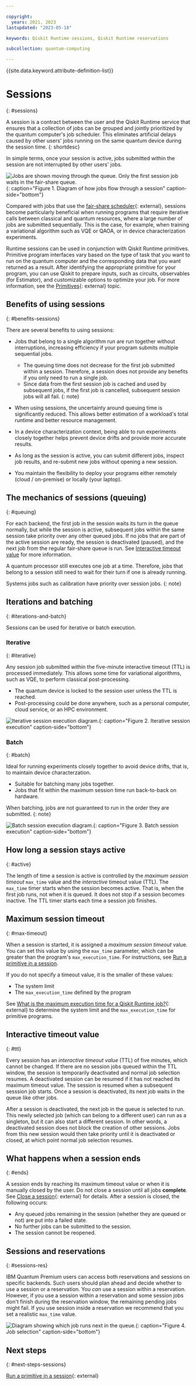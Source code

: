 ```yaml
---

copyright:
  years: 2021, 2023
lastupdated: "2023-05-18"

keywords: Qiskit Runtime sessions, Qiskit Runtime reservations

subcollection: quantum-computing

---
```


{{site.data.keyword.attribute-definition-list}}


# Sessions
{: #sessions}

A session is a contract between the user and the Qiskit Runtime service
that ensures that a collection of jobs can be grouped and jointly
prioritized by the quantum computer's job scheduler. This eliminates
artificial delays caused by other users' jobs running on the same
quantum device during the session time.
{: shortdesc}

In simple terms, once your session is active, jobs submitted within the
session are not interrupted by other users' jobs.

![Jobs are shown moving through the queue.  Only the first session job waits in the fair-share queue.](images/session-overview.png "Qiskit Runtime session flow diagram"){: caption="Figure 1. Diagram of how jobs flow through a session" caption-side="bottom"}

Compared with jobs that use the [fair-share
scheduler](https://quantum-computing.ibm.com/lab/docs/iql/manage/systems/queue){: external},
sessions become particularly beneficial when running programs that
require iterative calls between classical and quantum resources, where a
large number of jobs are submitted sequentially. This is the case, for
example, when training a variational algorithm such as VQE or QAOA, or
in device characterization experiments.

Runtime sessions can be used in conjunction with Qiskit Runtime
primitives. Primitive program interfaces vary based on the type of task
that you want to run on the quantum computer and the corresponding data
that you want returned as a result. After identifying the appropriate
primitive for your program, you can use Qiskit to prepare inputs, such
as circuits, observables (for Estimator), and customizable options to
optimize your job. For more information, see the
[Primitives](https://qiskit.org/documentation/partners/qiskit_ibm_runtime/primitives.html){: external} topic.

## Benefits of using sessions
{: #benefits-sessions}

There are several benefits to using sessions:

-   Jobs that belong to a single algorithm run are run together without
    interruptions, increasing efficiency if your program submits
    multiple sequential jobs.

    -   The queuing time does not decrease for the first job submitted within a session. Therefore, a session does not provide any benefits if you only need to run a single job.
    -   Since data from the first session job is cached and used by subsequent jobs, if the first job is cancelled, subsequent session jobs will all fail.
    {: note}


-   When using sessions, the uncertainty around queuing time is significantly reduced. This allows better estimation of a workload's total runtime and better resource management.
-   In a device characterization context, being able to run experiments closely together helps prevent device drifts and provide more accurate results.
-   As long as the session is active, you can submit different jobs, inspect job results, and re-submit new jobs without opening a new session.
-   You maintain the flexibility to deploy your programs either remotely (cloud / on-premise) or locally (your laptop).

## The mechanics of sessions (queuing)
{: #queuing}

For each backend, the first job in the session waits its turn in the
queue normally, but while the session is active, subsequent jobs within
the same session take priority over any other queued jobs. If no jobs
that are part of the active session are ready, the session is
deactivated (paused), and the next job from the regular fair-share queue
is run. See [Interactive timeout value](#ttl) for more information.

A quantum processor still executes one job at a time. Therefore, jobs
that belong to a session still need to wait for their turn if one is
already running.

Systems jobs such as calibration have priority over session jobs.
{: note}

## Iterations and batching
{: #iterations-and-batch}

Sessions can be used for iterative or batch execution.

### Iterative
{: #iterative}

Any session job submitted within the five-minute interactive timeout
(TTL) is processed immediately. This allows some time for variational
algorithms, such as VQE, to perform classical post-processing.

-   The quantum device is locked to the session user unless the TTL is
    reached.
-   Post-processing could be done anywhere, such as a personal computer,
    cloud service, or an HPC environment.

![Iterative session execution diagram.](images/iterative.png "Iterative session execution diagram"){: caption="Figure 2. Iterative session execution" caption-side="bottom"}

### Batch
{: #batch}

Ideal for running experiments closely together to avoid device drifts,
that is, to maintain device characterzation.

-   Suitable for batching many jobs together.
-   Jobs that fit within the maximum session time run back-to-back on
    hardware.

When batching, jobs are not guaranteed to run in the order they are submitted.
{: note}

![Batch session execution diagram.](images/batch.png "Batch session execution diagram"){: caption="Figure 3. Batch session execution" caption-side="bottom"}


## How long a session stays active
{: #active}

The length of time a session is active is controlled by the *maximum
session timeout* `max_time` value and the *interactive*
timeout value (TTL). The `max_time` timer starts when the
session becomes active. That is, when the first job runs, not when it is
queued. It does not stop if a session becomes inactive. The TTL timer
starts each time a session job finishes.

## Maximum session timeout
{: #max-timeout}

When a session is started, it is assigned a *maximum session timeout*
value. You can set this value by using the `max_time` parameter, which
can be greater than the program's `max_execution_time`. For
instructions, see [Run a primitive in a session](how_to/run_session.html).

If you do not specify a timeout value, it is the smaller of these
values:

-   The system limit
-   The `max_execution_time` defined by the program

See [What is the maximum execution time for a Qiskit Runtime job?](https://qiskit.org/documentation/partners/qiskit_ibm_runtime/faqs/max_execution_time.html){: external} to determine the system limit and
the `max_execution_time` for primitive programs.

## Interactive timeout value
{: #ttl}

Every session has an *interactive timeout value* (TTL) of five minutes,
which cannot be changed. If there are no session jobs queued within the
TTL window, the session is temporarily deactivated and normal job
selection resumes. A deactivated session can be resumed if it has not
reached its maximum timeout value. The session is resumed when a
subsequent sesssion job starts. Once a session is deactivated, its next
job waits in the queue like other jobs.

After a session is deactivated, the next job in the queue is selected to
run. This newly selected job (which can belong to a different user) can
run as a singleton, but it can also start a different session. In other
words, a deactivated session does not block the creation of other
sessions. Jobs from this new session would then take priority until it
is deactivated or closed, at which point normal job selection resumes.

## What happens when a session ends 
{: #ends}

A session ends by reaching its maximum timeout value or when it is
manually closed by the user. Do not close a session until all jobs
**complete**. See [Close a session](https://qiskit.org/documentation/partners/qiskit_ibm_runtime/how_to/run_session.html#close-a-session){: external} for details. After a
session is closed, the following occurs:

-   Any queued jobs remaining in the session (whether they are queued or
    not) are put into a failed state.
-   No further jobs can be submitted to the session.
-   The session cannot be reopened.

## Sessions and reservations
{: #sessions-res}

IBM Quantum Premium users can access both reservations and sessions on
specific backends. Such users should plan ahead and decide whether to
use a session or a reservation. You *can* use a session within a
reservation. However, if you use a session within a reservation and some
session jobs don't finish during the reservation window, the remaining
pending jobs might fail. If you use session inside a reservation we
recommend that you set a realistic `max_time` value.

![Diagram showing which job runs next in the queue.](images/jobs-failing.png "Job selection diagram"){: caption="Figure 4. Job selection" caption-side="bottom"}
 
## Next steps
{: #next-steps-sessions}

[Run a primitive in a session](https://qiskit.org/documentation/partners/qiskit_ibm_runtime/how_to/run_session.html){: external}
